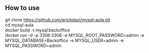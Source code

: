 ## How to use

git clone https://github.com/erickdavi/mysql-aula.git<br>
cd mysql-aula<br>
docker build -t mysql:backoffice<br>
docker run -d -p 3306:3306 -e MYSQL_ROOT_PASSWORD=admin -e MYSQL_DATABASE=Backoffice -e MYSQL_USER=admin -e MYSQL_PASSWORD=admin<br>